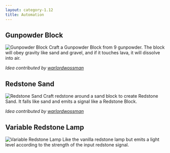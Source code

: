 ```yaml
---
layout: category-1.12
title: Automation
---
```


## Gunpowder Block
![Gunpowder Block](https://i.postimg.cc/ryxT2KHz/gunpowderblock.jpg)
Craft a Gunpowder Block from 9 gunpowder.  The block will obey gravity like sand and gravel, and if it touches lava, it will dissolve into air.

*Idea contributed by [warlordwossman](https://www.reddit.com/user/warlordwossman)*

## Redstone Sand
![Redstone Sand](https://i.postimg.cc/L5hbxQGJ/redstonesand.jpg)
Craft redstone around a sand block to create Redstone Sand.  It falls like sand and emits a signal like a Redstone Block.

*Idea contributed by [warlordwossman](https://www.reddit.com/user/warlordwossman)*

## Variable Redstone Lamp
![Variable Redstone Lamp](https://i.postimg.cc/J7BgHv3F/variableredstonelamp.jpg)
Like the vanilla redstone lamp but emits a light level according to the strength of the input redstone signal.